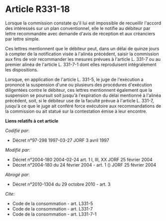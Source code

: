 # Article R331-18

Lorsque la commission constate qu'il lui est impossible de recueillir l'accord des intéressés sur un plan conventionnel, elle
le notifie au débiteur par lettre recommandée avec demande d'avis de réception et aux créanciers par lettre simple.

Ces lettres mentionnent que le débiteur peut, dans un délai de quinze jours à compter de la notification visée à l'alinéa
précédent, saisir la commission aux fins de voir recommander les mesures prévues à l'article L. 331-7 ou au premier alinéa de
l'article L. 331-7-1 dont elles reproduisent intégralement les dispositions.

Lorsque, en application de l'article L. 331-5, le juge de l'exécution a prononcé la suspension d'une ou plusieurs des
procédures d'exécution diligentées contre le débiteur, ces lettres mentionnent également que la suspension se poursuit soit
jusqu'à l'expiration du délai mentionné à l'alinéa précédent, soit, si le débiteur use de la faculté prévue à l'article L.
331-7, jusqu'à ce que le juge ait conféré force exécutoire aux recommandations de la commission ou ait statué sur la
contestation émise à leur encontre.

**Liens relatifs à cet article**

_Codifié par_:

  - Décret n°97-298 1997-03-27 JORF 3 avril 1997

_Modifié par_:

  - Décret n°2004-180 2004-02-24 art. 1 I, III, XX JORF 25 février 2004
  - Décret n°2004-180 du 24 février 2004 - art. 1 () JORF 25 février 2004

_Abrogé par_:

  - Décret n°2010-1304 du 29 octobre 2010 - art. 3

_Cite_:

  - Code de la consommation - art. L331-5
  - Code de la consommation - art. L331-7
  - Code de la consommation - art. L331-7-1
